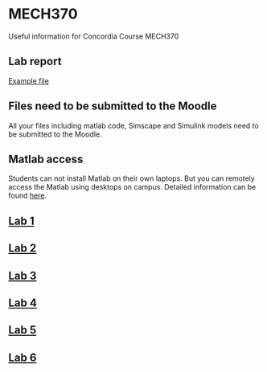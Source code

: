 # MECH370
Useful information for Concordia Course MECH370

## Lab report
[Example file](documents/report_example.pdf) 

## Files need to be submitted to the Moodle
All your files including matlab code, Simscape and Simulink models need to be submitted to the Moodle.

## Matlab access
Students can not install Matlab on their own laptops. But you can remotely access the Matlab using desktops on campus. Detailed information can be found [here](https://www.concordia.ca/ginacody/aits/support/faq/connect-from-home.html).

## [Lab 1](lab1.md)
## [Lab 2](lab2.md)
## [Lab 3](lab3.md)
## [Lab 4](lab4.md)
## [Lab 5](lab5.md)
## [Lab 6](lab6.md)
